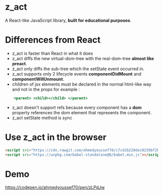 # z_act
A React-like JavaScript library, **built for educational purposes**.

# Differences from React
- z_act is faster than React in what it does
- z_act diffs the new virtual-dom-tree with the real-dom-tree **almost like preact**.
- z_act only diffs the sub-tree which the setState event occurred in.
- z_act supports only 2 lifecycle events **componentDidMount** and **componentWillUnmount**.
- children of jsx elements must be declared in the normal html-like way and not in the props for example :
```jsx
    <parent> <child></child> </parent>
```
- z_act doesn't support refs because every component has a **dom** property references the dom element that represents the component.
- z_act setState method is sync

# Use z_act in the browser
```html
<script src="https://cdn.rawgit.com/ahmedyoussef70/c7cd2b220dec0230bf2bfc094d2a9e8d/raw/2f069e676a1198a51c332ef1168c07c93286abe7/z_act.min.js"></script>
<script src="https://unpkg.com/babel-standalone@6/babel.min.js"></script>
```

# Demo
https://codepen.io/ahmedyoussef70/pen/zLPdJw

